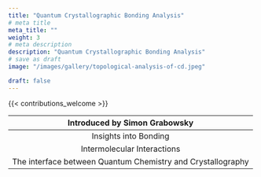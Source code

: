 ```yaml
---
title: "Quantum Crystallographic Bonding Analysis"
# meta title
meta_title: ""
weight: 3
# meta description
description: "Quantum Crystallographic Bonding Analysis"
# save as draft
image: "/images/gallery/topological-analysis-of-cd.jpeg"

draft: false
---
```


{{< contributions_welcome >}}

|Introduced by **Simon Grabowsky**|
|:-----------:|
|Insights into Bonding|
|Intermolecular Interactions|
|The interface between Quantum Chemistry and Crystallography|